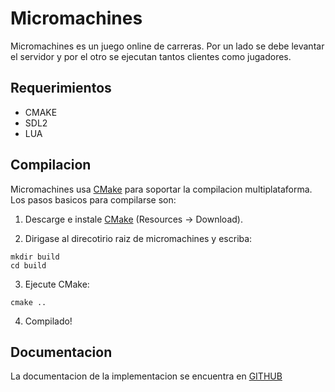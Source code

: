 # Micromachines

Micromachines es un juego online de carreras. Por un lado se debe levantar el servidor y por el otro se ejecutan
tantos clientes como jugadores.

## Requerimientos

- CMAKE
- SDL2
- LUA

## Compilacion

Micromachines usa [CMake](http://www.cmake.org) para soportar la compilacion multiplataforma. Los pasos basicos para compilarse son:

1. Descarge e instale [CMake](http://www.cmake.org) (Resources -> Download).

2. Dirigase al direcotirio raiz de micromachines y escriba:

```
mkdir build
cd build
```

3. Ejecute CMake:

```
cmake ..
```

4. Compilado!

## Documentacion

La documentacion de la implementacion se encuentra en [GITHUB](https://github.com/facutorraca/Micromachines/blob/master/DOC.md)
